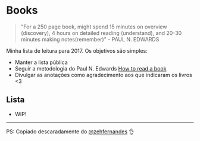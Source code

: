 # Books

> "For a 250 page book, might spend 15 minutes on overview (discovery), 4 hours on detailed reading (understand), and 20-30 minutes making notes(remember)" - PAUL N. EDWARDS


Minha lista de leitura para 2017. Os objetivos são simples:

* Manter a lista pública
* Seguir a metodologia do Paul N. Edwards [How to read a book](http://pne.people.si.umich.edu/PDF/howtoread.pdf)
* Divulgar as anotações como agradecimento aos que indicaram os livros <3

## Lista

 - WIP!

---

PS: Copiado descaradamente do [@zehfernandes](https://github.com/zehfernandes) :ok_hand:
